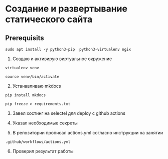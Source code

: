 # Создание и развертывание статического сайта

## Prerequisits

```
sudo apt install -y python3-pip  python3-virtualenv ngix

```

1. Создаю и активирую виртуальное окружение

```
virtualenv venv

source venv/bin/activate

```
2. Устанавливаю mkdocs

```
pip install mkdocs

pip freeze > requirements.txt

```
3. Завел хостинг на selectel для deploy с github actions

4. Указал необходимые секреты

5. В репозитории прописал actions.yml согласно инструкции на занятии

```
.github/workflows/actions.yml

```

6. Проверил результат работы

